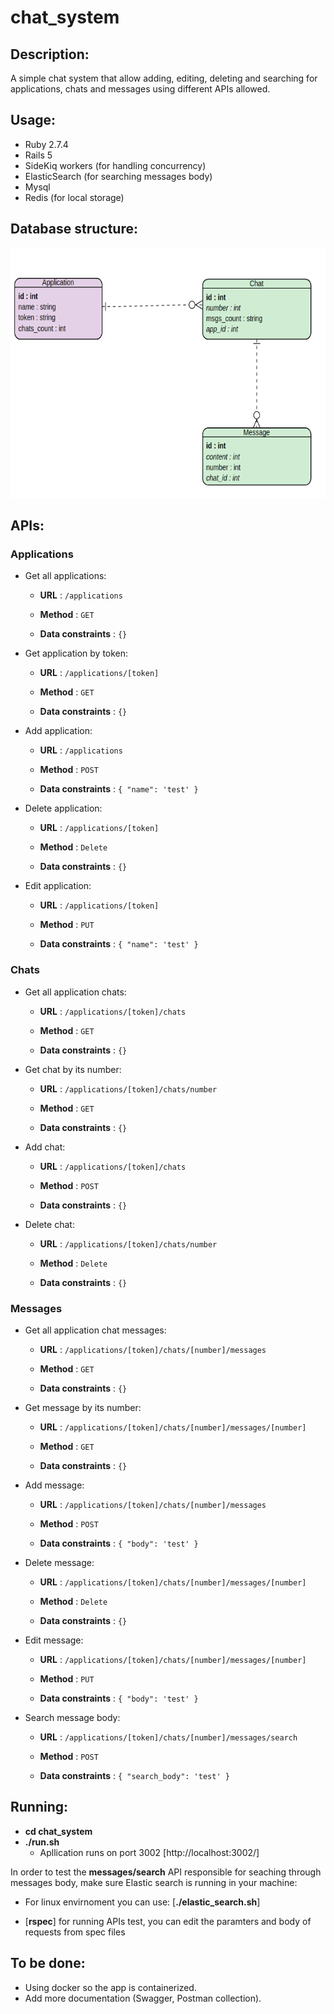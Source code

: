 # chat_system

## Description:
A simple chat system that allow adding, editing, deleting and searching for applications, chats and messages using different APIs allowed.

## Usage:
- Ruby 2.7.4
- Rails 5
- SideKiq workers (for handling concurrency)
- ElasticSearch (for searching messages body)
- Mysql
- Redis (for local storage)

## Database structure:
<img src="https://github.com/youssef-kishk/chat_system/blob/main/DB_structure.png" width="600" height="400" />
 </p>
 
 ## APIs:
 
 ### Applications
 - Get all applications:
 
    - **URL** : `/applications`

    - **Method** : `GET`

    - **Data constraints** : `{}`

 - Get application by token:
 
    - **URL** : `/applications/[token]`

    - **Method** : `GET`

    - **Data constraints** : `{}`


 - Add application:
 
    - **URL** : `/applications`

    - **Method** : `POST`

    - **Data constraints** : `{ "name": 'test' }`

 - Delete application:
 
    - **URL** : `/applications/[token]`

    - **Method** : `Delete`

    - **Data constraints** : `{}`

 - Edit application:
 
    - **URL** : `/applications/[token]`

    - **Method** : `PUT`

    - **Data constraints** : `{ "name": 'test' }`


### Chats
 - Get all application chats:
 
    - **URL** : `/applications/[token]/chats`

    - **Method** : `GET`

    - **Data constraints** : `{}`

 - Get chat by its number:
 
    - **URL** : `/applications/[token]/chats/number`

    - **Method** : `GET`

    - **Data constraints** : `{}`


 - Add chat:
 
    - **URL** : `/applications/[token]/chats`

    - **Method** : `POST`

    - **Data constraints** : `{}`

 - Delete chat:
 
    - **URL** : `/applications/[token]/chats/number`

    - **Method** : `Delete`

    - **Data constraints** : `{}`


### Messages
 - Get all application chat messages:
 
    - **URL** : `/applications/[token]/chats/[number]/messages`

    - **Method** : `GET`

    - **Data constraints** : `{}`

 - Get message by its number:
 
    - **URL** : `/applications/[token]/chats/[number]/messages/[number]`

    - **Method** : `GET`

    - **Data constraints** : `{}`


 - Add message:
 
    - **URL** : `/applications/[token]/chats/[number]/messages`

    - **Method** : `POST`

    - **Data constraints** : `{ "body": 'test' }`

 - Delete message:
 
    - **URL** : `/applications/[token]/chats/[number]/messages/[number]`

    - **Method** : `Delete`

    - **Data constraints** : `{}`

 - Edit message:
 
    - **URL** : `/applications/[token]/chats/[number]/messages/[number]`

    - **Method** : `PUT`

    - **Data constraints** : `{ "body": 'test' }`

 - Search message body:
 
    - **URL** : `/applications/[token]/chats/[number]/messages/search`

    - **Method** : `POST`

    - **Data constraints** : `{ "search_body": 'test' }`

## Running:
- **cd chat_system**
- **./run.sh**
    - Apllication runs on port 3002 [http://localhost:3002/]

In order to test the **messages/search** API responsible for seaching through messages body, make sure Elastic search is running in your machine:
- For linux envirnoment you can use: [**./elastic_search.sh**]

- [**rspec**] for running APIs test, you can edit the paramters and body of requests from spec files


## To be done:
- Using docker so the app is containerized.
- Add more documentation (Swagger, Postman collection).
